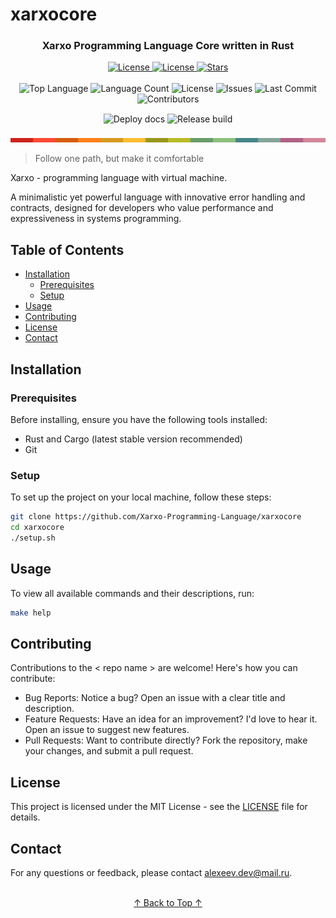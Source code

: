 # xarxocore

<a id="readme-top"></a>

<div align="center">
  <!-- <img src="https://raw.githubusercontent.com/Xarxo-Programming-Language/xarxocore/refs/heads/main/docs/logo.png" width="250" alt="Xarxo Logo"> -->

  <h3>Xarxo Programming Language Core written in Rust</h3>

  <div>
    <a href="https://xarxo-programming-language.github.io/Xarxo-Programming-Language/">
        <img src="https://img.shields.io/badge/Check-site-blue?style=for-the-badge" alt="License">
    </a>
    <a href="https://github.com/Xarxo-Programming-Language/xarxocore/blob/main/LICENSE">
      <img src="https://img.shields.io/badge/License-GPL_v3-blue?style=for-the-badge&logo=gnu" alt="License">
    </a>
    <a href="https://github.com/Xarxo-Programming-Language/xarxocore/stargazers">
      <img src="https://img.shields.io/github/stars/Xarxo-Programming-Language/xarxocore?style=for-the-badge&logo=github" alt="Stars">
    </a>
  </div>
</div>

<br>

<div align="center">
  <img src="https://img.shields.io/github/languages/top/Xarxo-Programming-Language/xarxocore?style=for-the-badge" alt="Top Language">
  <img src="https://img.shields.io/github/languages/count/Xarxo-Programming-Language/xarxocore?style=for-the-badge" alt="Language Count">
  <img src="https://img.shields.io/github/license/Xarxo-Programming-Language/xarxocore?style=for-the-badge" alt="License">
  <img src="https://img.shields.io/github/issues/Xarxo-Programming-Language/xarxocore?style=for-the-badge&color=critical" alt="Issues">
  <img src="https://img.shields.io/github/last-commit/Xarxo-Programming-Language/xarxocore?style=for-the-badge" alt="Last Commit">
  <img src="https://img.shields.io/github/contributors/Xarxo-Programming-Language/xarxocore?style=for-the-badge" alt="Contributors">
</div>

<div align="center" style="margin: 15px 0">
  <img src="https://github.com/Xarxo-Programming-Language/xarxocore/actions/workflows/deploy_docs.yml/badge.svg" alt="Deploy docs">
  <img src="https://github.com/Xarxo-Programming-Language/xarxocore/actions/workflows/release.yml/badge.svg" alt="Release build">
</div>

<div align="center">
  <img src="https://raw.githubusercontent.com/Xarxo-Programming-Language/xarxocore/refs/heads/main/docs/pallet-0.png" width="600" alt="Color Palette">
</div>

 > Follow one path, but make it comfortable

Xarxo - programming language with virtual machine.

A minimalistic yet powerful language with innovative error handling and contracts, designed for developers who value performance and expressiveness in systems programming.

## Table of Contents

- [Installation](#installation)
  - [Prerequisites](#prerequisites)
  - [Setup](#setup)
- [Usage](#usage)
- [Contributing](#contributing)
- [License](#license)
- [Contact](#contact)

## Installation

### Prerequisites

Before installing, ensure you have the following tools installed:

- Rust and Cargo (latest stable version recommended)
- Git

### Setup

To set up the project on your local machine, follow these steps:

```bash
git clone https://github.com/Xarxo-Programming-Language/xarxocore
cd xarxocore
./setup.sh
```
## Usage

To view all available commands and their descriptions, run:

```bash
make help
```

## Contributing

Contributions to the < repo name > are welcome! Here's how you can contribute:

* Bug Reports: Notice a bug? Open an issue with a clear title and description.
* Feature Requests: Have an idea for an improvement? I'd love to hear it. Open an issue to suggest new features.
* Pull Requests: Want to contribute directly? Fork the repository, make your changes, and submit a pull request.

## License 

This project is licensed under the MIT License - see the [LICENSE](LICENSE) file for details.

## Contact

For any questions or feedback, please contact alexeev.dev@mail.ru.

<div align="center">
  <br>
  <a href="#readme-top">↑ Back to Top ↑</a>
  <br>
</div>

